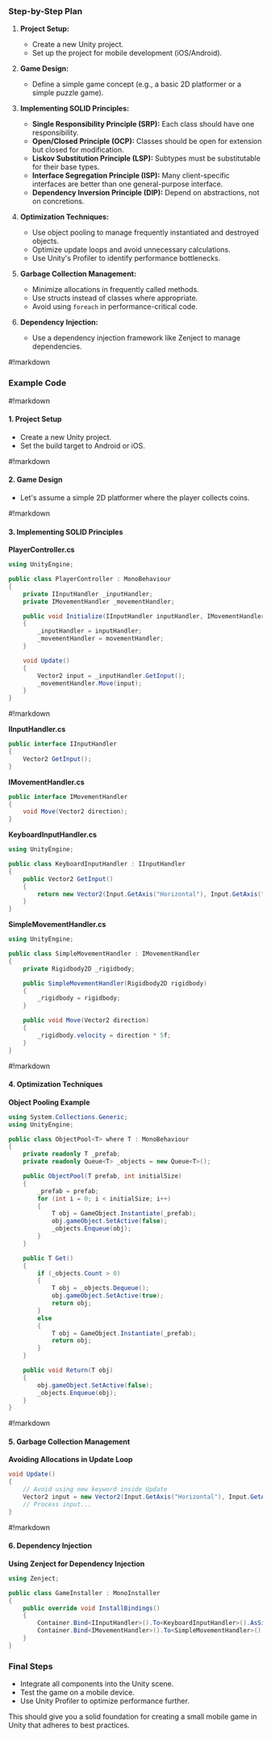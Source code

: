 

### Step-by-Step Plan

1. **Project Setup:**
   - Create a new Unity project.
   - Set up the project for mobile development (iOS/Android).

2. **Game Design:**
   - Define a simple game concept (e.g., a basic 2D platformer or a simple puzzle game).

3. **Implementing SOLID Principles:**
   - **Single Responsibility Principle (SRP):** Each class should have one responsibility.
   - **Open/Closed Principle (OCP):** Classes should be open for extension but closed for modification.
   - **Liskov Substitution Principle (LSP):** Subtypes must be substitutable for their base types.
   - **Interface Segregation Principle (ISP):** Many client-specific interfaces are better than one general-purpose interface.
   - **Dependency Inversion Principle (DIP):** Depend on abstractions, not on concretions.

4. **Optimization Techniques:**
   - Use object pooling to manage frequently instantiated and destroyed objects.
   - Optimize update loops and avoid unnecessary calculations.
   - Use Unity's Profiler to identify performance bottlenecks.

5. **Garbage Collection Management:**
   - Minimize allocations in frequently called methods.
   - Use structs instead of classes where appropriate.
   - Avoid using `foreach` in performance-critical code.

6. **Dependency Injection:**
   - Use a dependency injection framework like Zenject to manage dependencies.

#!markdown

### Example Code

#!markdown

#### 1. Project Setup
- Create a new Unity project.
- Set the build target to Android or iOS.

#!markdown

#### 2. Game Design
- Let's assume a simple 2D platformer where the player collects coins.

#!markdown

#### 3. Implementing SOLID Principles

**PlayerController.cs**

```csharp
using UnityEngine;

public class PlayerController : MonoBehaviour
{
    private IInputHandler _inputHandler;
    private IMovementHandler _movementHandler;

    public void Initialize(IInputHandler inputHandler, IMovementHandler movementHandler)
    {
        _inputHandler = inputHandler;
        _movementHandler = movementHandler;
    }

    void Update()
    {
        Vector2 input = _inputHandler.GetInput();
        _movementHandler.Move(input);
    }
}
```

#!markdown

**IInputHandler.cs**
```csharp
public interface IInputHandler
{
    Vector2 GetInput();
}
```

**IMovementHandler.cs**
```csharp
public interface IMovementHandler
{
    void Move(Vector2 direction);
}
```

**KeyboardInputHandler.cs**
```csharp
using UnityEngine;

public class KeyboardInputHandler : IInputHandler
{
    public Vector2 GetInput()
    {
        return new Vector2(Input.GetAxis("Horizontal"), Input.GetAxis("Vertical"));
    }
}
```

**SimpleMovementHandler.cs**
```csharp
using UnityEngine;

public class SimpleMovementHandler : IMovementHandler
{
    private Rigidbody2D _rigidbody;

    public SimpleMovementHandler(Rigidbody2D rigidbody)
    {
        _rigidbody = rigidbody;
    }

    public void Move(Vector2 direction)
    {
        _rigidbody.velocity = direction * 5f;
    }
}
```

#!markdown

#### 4. Optimization Techniques

**Object Pooling Example**
```csharp
using System.Collections.Generic;
using UnityEngine;

public class ObjectPool<T> where T : MonoBehaviour
{
    private readonly T _prefab;
    private readonly Queue<T> _objects = new Queue<T>();

    public ObjectPool(T prefab, int initialSize)
    {
        _prefab = prefab;
        for (int i = 0; i < initialSize; i++)
        {
            T obj = GameObject.Instantiate(_prefab);
            obj.gameObject.SetActive(false);
            _objects.Enqueue(obj);
        }
    }

    public T Get()
    {
        if (_objects.Count > 0)
        {
            T obj = _objects.Dequeue();
            obj.gameObject.SetActive(true);
            return obj;
        }
        else
        {
            T obj = GameObject.Instantiate(_prefab);
            return obj;
        }
    }

    public void Return(T obj)
    {
        obj.gameObject.SetActive(false);
        _objects.Enqueue(obj);
    }
}
```

#!markdown

#### 5. Garbage Collection Management

**Avoiding Allocations in Update Loop**
```csharp
void Update()
{
    // Avoid using new keyword inside Update
    Vector2 input = new Vector2(Input.GetAxis("Horizontal"), Input.GetAxis("Vertical"));
    // Process input...
}
```

#!markdown

#### 6. Dependency Injection

**Using Zenject for Dependency Injection**
```csharp
using Zenject;

public class GameInstaller : MonoInstaller
{
    public override void InstallBindings()
    {
        Container.Bind<IInputHandler>().To<KeyboardInputHandler>().AsSingle();
        Container.Bind<IMovementHandler>().To<SimpleMovementHandler>().AsTransient();
    }
}
```

### Final Steps
- Integrate all components into the Unity scene.
- Test the game on a mobile device.
- Use Unity Profiler to optimize performance further.

This should give you a solid foundation for creating a small mobile game in Unity that adheres to best practices.
